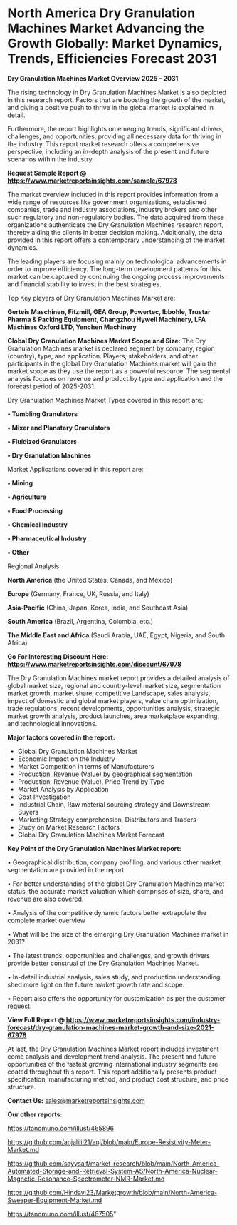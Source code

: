 # North America Dry Granulation Machines Market Advancing the Growth Globally: Market Dynamics, Trends, Efficiencies Forecast 2031

<Strong> Dry Granulation Machines Market Overview 2025 - 2031</strong>

The rising technology in Dry Granulation Machines Market is also depicted in this research report. Factors that are boosting the growth of the market, and giving a positive push to thrive in the global market is explained in detail.

Furthermore, the report highlights on emerging trends, significant drivers, challenges, and opportunities, providing all necessary data for thriving in the industry. This report market research offers a comprehensive perspective, including an in-depth analysis of the present and future scenarios within the industry.

<strong>Request Sample Report @ <a href=https://www.marketreportsinsights.com/sample/67978>https://www.marketreportsinsights.com/sample/67978</a></strong>

The market overview included in this report provides information from a wide range of resources like government organizations, established companies, trade and industry associations, industry brokers and other such regulatory and non-regulatory bodies. The data acquired from these organizations authenticate the Dry Granulation Machines research report, thereby aiding the clients in better decision making. Additionally, the data provided in this report offers a contemporary understanding of the market dynamics.

The leading players are focusing mainly on technological advancements in order to improve efficiency. The long-term development patterns for this market can be captured by continuing the ongoing process improvements and financial stability to invest in the best strategies.

Top Key players of Dry Granulation Machines Market are:

<strong>Gerteis Maschinen, Fitzmill, GEA Group, Powertec, lbbohle, Trustar Pharma & Packing Equipment, Changzhou Hywell Machinery, LFA Machines Oxford LTD, Yenchen Machinery</strong>

<strong><b>Global Dry Granulation Machines Market Scope and Size:</b></strong>
The Dry Granulation Machines market is declared segment by company, region (country), type, and application. Players, stakeholders, and other participants in the global Dry Granulation Machines market will gain the market scope as they use the report as a powerful resource. The segmental analysis focuses on revenue and product by type and application and the forecast period of 2025-2031.

Dry Granulation Machines Market Types covered in this report are:

<strong>• Tumbling Granulators

• Mixer and Planatary Granulators

• Fluidized Granulators

• Dry Granulation Machines</strong>

Market Applications covered in this report are:

<strong>• Mining

• Agriculture

• Food Processing

• Chemical Industry

• Pharmaceutical Industry

• Other</strong> 

Regional Analysis

<strong>North America</strong> (the United States, Canada, and Mexico)

<strong>Europe</strong> (Germany, France, UK, Russia, and Italy)

<strong>Asia-Pacific</strong> (China, Japan, Korea, India, and Southeast Asia)

<strong>South America</strong> (Brazil, Argentina, Colombia, etc.)

<strong>The Middle East and Africa</strong> (Saudi Arabia, UAE, Egypt, Nigeria, and South Africa)

<strong>Go For Interesting Discount Here: <a href=https://www.marketreportsinsights.com/discount/67978>https://www.marketreportsinsights.com/discount/67978</a></strong>

The Dry Granulation Machines market report provides a detailed analysis of global market size, regional and country-level market size, segmentation market growth, market share, competitive Landscape, sales analysis, impact of domestic and global market players, value chain optimization, trade regulations, recent developments, opportunities analysis, strategic market growth analysis, product launches, area marketplace expanding, and technological innovations.

<strong><b>Major factors covered in the report:</b></strong>
<ul>
  <li>Global Dry Granulation Machines Market </li>
  <li>Economic Impact on the Industry</li>
  <li>Market Competition in terms of Manufacturers</li>
  <li>Production, Revenue (Value) by geographical segmentation</li>
  <li>Production, Revenue (Value), Price Trend by Type</li>
  <li>Market Analysis by Application</li>
  <li>Cost Investigation</li>
  <li>Industrial Chain, Raw material sourcing strategy and Downstream Buyers</li>
  <li>Marketing Strategy comprehension, Distributors and Traders</li>
  <li>Study on Market Research Factors</li>
  <li>Global Dry Granulation Machines Market Forecast</li>
</ul>

<strong><b>Key Point of the Dry Granulation Machines Market report:</b></strong>

• Geographical distribution, company profiling, and various other market segmentation are provided in the report.

• For better understanding of the global Dry Granulation Machines market status, the accurate market valuation which comprises of size, share, and revenue are also covered.

• Analysis of the competitive dynamic factors better extrapolate the complete market overview

• What will be the size of the emerging Dry Granulation Machines market in 2031?

• The latest trends, opportunities and challenges, and growth drivers provide better construal of the Dry Granulation Machines Market.

• In-detail industrial analysis, sales study, and production understanding shed more light on the future market growth rate and scope.

• Report also offers the opportunity for customization as per the customer request.

<strong><b>View Full Report @ <a href=https://www.marketreportsinsights.com/industry-forecast/dry-granulation-machines-market-growth-and-size-2021-67978>https://www.marketreportsinsights.com/industry-forecast/dry-granulation-machines-market-growth-and-size-2021-67978</a></b></strong>


At last, the Dry Granulation Machines Market report includes investment come analysis and development trend analysis. The present and future opportunities of the fastest growing international industry segments are coated throughout this report. This report additionally presents product specification, manufacturing method, and product cost structure, and price structure.

<strong>Contact Us:</strong>
sales@marketreportsinsights.com

<strong>Our other reports:</strong>

<a href=https://tanomuno.com/illust/465896>https://tanomuno.com/illust/465896</a>

<a href=https://github.com/anjaliiii21/anj/blob/main/Europe-Resistivity-Meter-Market.md>https://github.com/anjaliiii21/anj/blob/main/Europe-Resistivity-Meter-Market.md</a>

<a href=https://github.com/sayysaif/market-research/blob/main/North-America-Automated-Storage-and-Retrieval-System-AS/North-America-Nuclear-Magnetic-Resonance-Spectrometer-NMR-Market.md>https://github.com/sayysaif/market-research/blob/main/North-America-Automated-Storage-and-Retrieval-System-AS/North-America-Nuclear-Magnetic-Resonance-Spectrometer-NMR-Market.md</a>

<a href=https://github.com/Hindavi23/Marketgrowth/blob/main/North-America-Sweeper-Equipment-Market.md>https://github.com/Hindavi23/Marketgrowth/blob/main/North-America-Sweeper-Equipment-Market.md</a>

<a href=https://tanomuno.com/illust/467505>https://tanomuno.com/illust/467505</a>"
